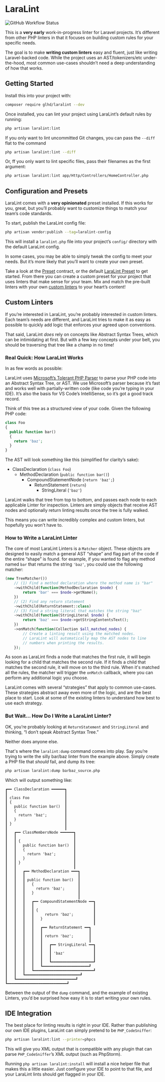 # LaraLint

![GitHub Workflow Status](https://github.com/glhd/laralint/workflows/Run%20PHPUnit%20Tests/badge.svg)

This is a **very early** work-in-progress linter for Laravel projects.
It’s different from other PHP linters in that it focuses on building
custom rules for your specific needs.

The goal is to make **writing custom linters** easy and fluent, just like
writing Laravel-backed code. While the project uses an AST/tokenizers/etc
under-the-hood, most common use-cases shouldn’t need a deep understanding
of how that works.

## Getting Started

Install this into your project with:

```bash
composer require glhd/laralint --dev
```

Once installed, you can lint your project using LaraLint’s default rules 
by running:

```bash
php artisan laralint:lint
```

If you only want to lint uncommitted Git changes, you can pass the `--diff` 
flat to the command

```bash
php artisan laralint:lint --diff
```

Or, ff you only want to lint specific files, pass their filenames as the 
first argument:

```bash
php artisan laralint:lint app/Http/Controllers/HomeController.php
```

## Configuration and Presets

LaraLint comes with a **very opinionated** preset installed. If this works 
for you, great, but you’ll probably want to customize things to match 
your team’s code standards.

To start, publish the LaraLint config file:

```bash
php artisan vendor:publish --tag=laralint-config
```

This will install a `laralint.php` file into your project’s `config/` 
directory with the default LaraLint config.

In some cases, you may be able to simply tweak the config to meet your 
needs. But it’s more likely that you’ll want to create your own preset.

Take a look at the [Preset](src/Contracts/Preset.php) contract, or the 
default [LaraLint Preset](src/Presets/LaraLint.php) to get started. 
From there you can create a custom preset for your project that uses 
linters that make sense for your team. Mix and match the pre-built 
linters with your own [custom linters](#custom-linters) to your 
heart’s content!

## Custom Linters

If you’re interested in LaraLint, you’re probably interested in custom 
linters. Each team’s needs are different, and LaraLint tries to make it 
as easy as possible to quickly add logic that enforces your agreed upon 
conventions.

That said, LaraLint _does_ rely on concepts like Abstract Syntax Trees, 
which can be intimidating at first. But with a few key concepts under 
your belt, you should be traversing that tree like a champ in no time!

### Real Quick: How LaraLint Works

In as few words as possible:

LaraLint uses [Microsoft’s Tolerant PHP Parser](https://github.com/microsoft/tolerant-php-parser) 
to parse your PHP code into an Abstract Syntax Tree, or AST. We use 
Microsoft’s parser because it’s fast and works well with partially-written 
code (like code you’re typing in your IDE). It’s also the basis for 
VS Code’s IntelliSense, so it’s got a good track record.

Think of this tree as a structured view of your code. Given the following 
PHP code:

```php
class Foo
{
  public function bar()
  {
    return 'baz';
  }
}
```

The AST will look something like this (simplified for clarity’s sake):

  - ClassDeclaration (`class Foo`)
      - MethodDeclaration (`public function bar()`)
          - CompoundStatementNode (`return 'baz';`)
              - ReturnStatement (`return`)
                  - StringLiteral (`'baz'`)

LaraLint walks that tree from top to bottom, and passes each node to 
each applicable Linter for inspection. Linters are simply objects that 
receive AST nodes and optionally return linting results once the tree 
is fully walked.

This means you can write incredibly complex and custom linters, but 
hopefully you won't have to.

### How to Write a LaraLint Linter

The core of most LaraLint Linters is a `Matcher` object. These objects 
are designed to easily match a general AST “shape” and flag part of the 
code if the entire “shape” is found. for example, if you wanted to flag 
any method named `bar` that returns the string `'baz'`, you could use 
the following matcher:

```php
(new TreeMatcher())
    // (1) Find a method declaration where the method name is "bar"
    ->withChild(function(MethodDeclaration $node) {
        return 'bar' === $node->getName();
    })
    // (2) Find any return statement
    ->withChild(ReturnStatement::class)
    // (3) Find a string literal that matches the string "baz"
    ->withChild(function(StringLiteral $node) {
        return 'baz' === $node->getStringContentsText();
    })
    ->onMatch(function(Collection $all_matched_nodes) {
        // Create a linting result using the matched nodes.
        // LaraLint will automatically map the AST nodes to line
        // numbers when printing the results.
    });
```

As soon as LaraLint finds a node that matches the first rule, it will 
begin looking for a child that matches the second rule. If it finds a 
child that matches the second rule, it will move on to the third rule.
When it's matched all the rules, the matcher will trigger the `onMatch` 
callback, where you can perform any additional logic you choose.

LaraLint comes with several “strategies” that apply to common use-cases. 
These strategies abstract away even more of the logic, and are the best 
place to start. Look at some of the existing linters to understand how 
best to use each strategy.

### But Wait… How Do I Write a LaraLint Linter?

OK, you’re probably looking at `ReturnStatement` and `StringLiteral` and 
thinking, “I don’t speak Abstract Syntax Tree.”

Neither does anyone else. 

That's where the `laralint:dump` command comes into play. Say you’re 
trying to write the silly bar/baz linter from the example above. Simply 
create a PHP file that _should_ fail, and dump its tree:

```bash
php artisan laralint:dump barbaz_source.php
```

Which will output something like:

```
┏━━ ClassDeclaration ━━━━━━┓
┃                          ┃
┃ class Foo                ┃
┃ {                        ┃
┃   public function bar()  ┃
┃   {                      ┃
┃     return 'baz';        ┃
┃   }                      ┃
┃ }                        ┃
┃                          ┃
┃   ┏━━ ClassMembersNode ━━━━━━┓
┃   ┃                          ┃
┃   ┃ {                        ┃
┃   ┃   public function bar()  ┃
┃   ┃   {                      ┃
┃   ┃     return 'baz';        ┃
┃   ┃   }                      ┃
┃   ┃ }                        ┃
┃   ┃                          ┃
┃   ┃   ┏━━ MethodDeclaration ━━━┓
┃   ┃   ┃                        ┃
┃   ┃   ┃ public function bar()  ┃
┃   ┃   ┃   {                    ┃
┃   ┃   ┃     return 'baz';      ┃
┃   ┃   ┃   }                    ┃
┃   ┃   ┃                        ┃
┃   ┃   ┃   ┏━━ CompoundStatementNode ━━┓
┃   ┃   ┃   ┃                           ┃
┃   ┃   ┃   ┃ {                         ┃
┃   ┃   ┃   ┃     return 'baz';         ┃
┃   ┃   ┃   ┃   }                       ┃
┃   ┃   ┃   ┃                           ┃
┃   ┃   ┃   ┃   ┏━━ ReturnStatement ━━┓
┃   ┃   ┃   ┃   ┃                     ┃
┃   ┃   ┃   ┃   ┃ return 'baz';       ┃
┃   ┃   ┃   ┃   ┃                     ┃
┃   ┃   ┃   ┃   ┃   ┏━━ StringLiteral ━━┓
┃   ┃   ┃   ┃   ┃   ┃                   ┃
┃   ┃   ┃   ┃   ┃   ┃ 'baz'             ┃
┃   ┃   ┃   ┃   ┃   ┃                   ┃
┃   ┃   ┃   ┃   ┃   ┗━━━━━━━━━━━━━━━━━━━┛
┃   ┃   ┃   ┃   ┗━━━━━━━━━━━━━━━━━━━━━┛
┃   ┃   ┃   ┗━━━━━━━━━━━━━━━━━━━━━━━━━━━┛
┃   ┃   ┗━━━━━━━━━━━━━━━━━━━━━━━━━┛
┃   ┗━━━━━━━━━━━━━━━━━━━━━━━━━━━┛
┗━━━━━━━━━━━━━━━━━━━━━━━━━━━┛
```

Between the output of the `dump` command, and the example of existing Linters, 
you’d be surprised how easy it is to start writing your own rules.

## IDE Integration

The best place for linting results is right in your IDE. Rather than publishing 
our own IDE plugins, LaraLint can simply pretend to be `PHP_CodeSniffer`:

```bash
php artisan laralint:lint --printer=phpcs
```

This will give you XML output that is compatible with any plugin that can 
parse `PHP_CodeSniffer`’s XML output (such as PhpStorm).

Running `php artisan laralint:install` will install a nice helper file that
makes this a little easier. Just configure your IDE to point to that
file, and your LaraLint lints should get flagged in your IDE.

